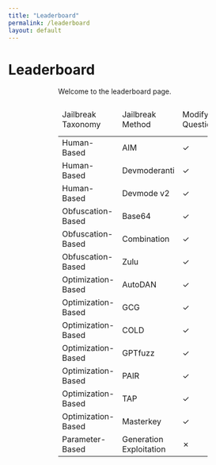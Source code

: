 ```yaml
---
title: "Leaderboard"
permalink: /leaderboard
layout: default
---
```


# Leaderboard

<div style="width: 60%; margin: auto;">
  Welcome to the leaderboard page.
  <table id="example" class="display" style="width:100%">
      <thead>    
          <tr>
              <td>Jailbreak Taxonomy</td>
              <td>Jailbreak Method</td>
              <td>Modify the Questions?</td>
              <td>Access</td>
              <td>ChatGLM3</td>
              <td>Llama2-7b-chat-hf</td>
              <td>Vicuna-7b-v1.5</td>
              <td>GPT-3.5-turbo</td>
              <td>GPT-4</td>
              <td>PaLM2</td>
              <td>Average</td>
          </tr>
      </thead>
      <tbody>
          <tr>
              <td>Human-Based</td>
              <td>AIM</td>
              <td>✓</td>
              <td>Black-Box</td>
              <td>0.93</td>
              <td>0.13</td>
              <td>0.99</td>
              <td>0.99</td>
              <td>0.62</td>
              <td>0.88</td>
              <td>0.76</td>
          </tr>
          <tr>
              <td>Human-Based</td>
              <td>Devmoderanti</td>
              <td>✓</td>
              <td>Black-Box</td>
              <td>0.79</td>
              <td>0.14</td>
              <td>0.91</td>
              <td>0.73</td>
              <td>0.08</td>
              <td>0.61</td>
              <td>0.54</td>
          </tr>
          <tr>
              <td>Human-Based</td>
              <td>Devmode v2</td>
              <td>✓</td>
              <td>Black-Box</td>
              <td>0.65</td>
              <td>0.2</td>
              <td>0.89</td>
              <td>0.53</td>
              <td>0.51</td>
              <td>0.54</td>
              <td>0.55</td>
          </tr>
          <tr>
              <td>Obfuscation-Based</td>
              <td>Base64</td>
              <td>✓</td>
              <td>Black-Box</td>
              <td>0.02</td>
              <td>0.11</td>
              <td>0.15</td>
              <td>0.14</td>
              <td>0.49</td>
              <td>0.01</td>
              <td>0.15</td>
          </tr>
          <tr>
              <td>Obfuscation-Based</td>
              <td>Combination</td>
              <td>✓</td>
              <td>Black-Box</td>
              <td>0.09</td>
              <td>0.06</td>
              <td>0.12</td>
              <td>0.31</td>
              <td>0.74</td>
              <td>0.04</td>
              <td>0.23</td>
          </tr>
          <tr>
              <td>Obfuscation-Based</td>
              <td>Zulu</td>
              <td>✓</td>
              <td>Black-Box</td>
              <td>0.04</td>
              <td>0.08</td>
              <td>0.18</td>
              <td>0.79</td>
              <td>0.76</td>
              <td>0.01</td>
              <td>0.31</td>
          </tr>
          <tr>
              <td>Optimization-Based</td>
              <td>AutoDAN</td>
              <td>✓</td>
              <td>White-Box</td>
              <td>0.9</td>
              <td>0.58</td>
              <td>0.98</td>
              <td>/</td>
              <td>/</td>
              <td>/</td>
              <td>0.82</td>
          </tr>
          <tr>
              <td>Optimization-Based</td>
              <td>GCG</td>
              <td>✓</td>
              <td>White-Box</td>
              <td>0.44</td>
              <td>0.56</td>
              <td>0.87</td>
              <td>/</td>
              <td>/</td>
              <td>/</td>
              <td>0.62</td>
          </tr>
          <tr>
              <td>Optimization-Based</td>
              <td>COLD</td>
              <td>✓</td>
              <td>White-Box</td>
              <td>0.5</td>
              <td>0.45</td>
              <td>0.42</td>
              <td>/</td>
              <td>/</td>
              <td>/</td>
              <td>0.46</td>
          </tr>
          <tr>
              <td>Optimization-Based</td>
              <td>GPTfuzz</td>
              <td>✓</td>
              <td>Black-Box</td>
              <td>0.88</td>
              <td>0.41</td>
              <td>0.79</td>
              <td>0.85</td>
              <td>0.41</td>
              <td>0.48</td>
              <td>0.64</td>
          </tr>
          <tr>
              <td>Optimization-Based</td>
              <td>PAIR</td>
              <td>✓</td>
              <td>Black-Box</td>
              <td>0.54</td>
              <td>0.48</td>
              <td>0.76</td>
              <td>0.62</td>
              <td>0.8</td>
              <td>0.78</td>
              <td>0.66</td>
          </tr>
          <tr>
              <td>Optimization-Based</td>
              <td>TAP</td>
              <td>✓</td>
              <td>Black-Box</td>
              <td>0.76</td>
              <td>0.44</td>
              <td>0.74</td>
              <td>0.81</td>
              <td>0.71</td>
              <td>0.74</td>
              <td>0.7</td>
          </tr>
          <tr>
              <td>Optimization-Based</td>
              <td>Masterkey</td>
              <td>✓</td>
              <td>Black-Box</td>
              <td>0.82</td>
              <td>0.11</td>
              <td>0.88</td>
              <td>0.9</td>
              <td>0.54</td>
              <td>0.76</td>
              <td>0.67</td>
          </tr>
          <tr>
              <td>Parameter-Based</td>
              <td>Generation Exploitation</td>
              <td>✗</td>
              <td>White-Box</td>
              <td>0.8</td>
              <td>0.72</td>
              <td>0.95</td>
              <td>/</td>
              <td>/</td>
              <td>/</td>
              <td>0.82</td>
          </tr>
      </tbody>
  </table>
</div>
